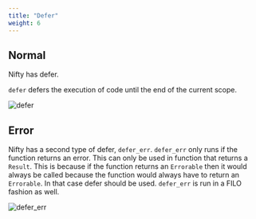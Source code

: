 ```yaml
---
title: "Defer"
weight: 6
---
```


## Normal

Nifty has defer.

`defer` defers the execution of code until the end of the current scope.

![defer](/images/defer.svg)

## Error

Nifty has a second type of defer, `defer_err`. `defer_err` only runs if the function returns an error.
This can only be used in function that returns a `Result`. This is because if the function returns
an `Errorable` then it would always be called because the function would always have to return an
`Errorable`. In that case defer should be used. `defer_err` is run in a FILO fashion as well.

![defer_err](/images/defer_err.svg)
